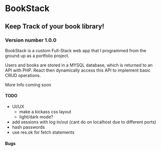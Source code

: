 # BookStack
## Keep Track of your book library!
### Version number 1.0.0

BookStack is a custom Full-Stack web app that I programmed from the ground up as a portfolio project.

Users and books are stored in a MYSQL database, which is returned to an API with PHP. React then dynamically access this API to implement basic CRUD operations.

More Info coming soon

#### TODO
- UI/UX
  - make a kickass css layout
  - light/dark mode?
- add sessions with log in/out (cant do on localhost due to different ports)
- hash passwords
- use res.ok for fetch statements

#### Bugs